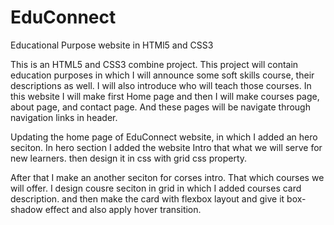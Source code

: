 # EduConnect
Educational Purpose website in HTMl5 and CSS3

This is an HTML5 and CSS3 combine project. This project will contain education purposes in which I will announce some soft skills course, their descriptions as well. I will also introduce who will teach those courses. In this website I will make first Home page and then I will make courses page, about page, and contact page. And these pages will be navigate through navigation links in header.


Updating the home page of EduConnect website, in which I added an hero seciton. In hero section I added the website Intro that what we will serve for new learners. then design it in css with grid css property. 

After that I make an another seciton for corses intro. That which courses we will offer. I design cousre seciton in grid in which I added courses card description. and then make the card with flexbox layout and give it box-shadow effect and also apply hover transition.